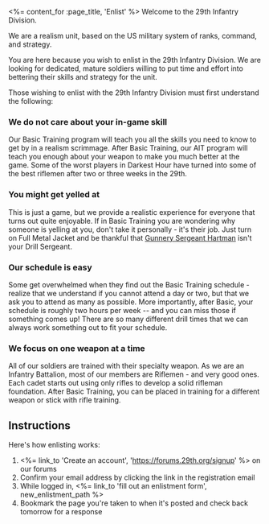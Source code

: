 <%= content_for :page_title, 'Enlist' %> Welcome to the 29th Infantry Division.

We are a realism unit, based on the US military system of ranks, command, and
strategy.

You are here because you wish to enlist in the 29th Infantry Division. We are
looking for dedicated, mature soldiers willing to put time and effort into
bettering their skills and strategy for the unit.

Those wishing to enlist with the 29th Infantry Division must first understand
the following:

### We do not care about your in-game skill
Our Basic Training program will teach you all the skills you need to know to
get by in a realism scrimmage. After Basic Training, our AIT program will teach
you enough about your weapon to make you much better at the game. Some of the
worst players in Darkest Hour have turned into some of the best riflemen after
two or three weeks in the 29th.

### You might get yelled at

This is just a game, but we provide a realistic experience for everyone that
turns out quite enjoyable. If in Basic Training you are wondering why someone
is yelling at you, don't take it personally - it's their job. Just turn on Full
Metal Jacket and be thankful that [Gunnery Sergeant
Hartman](https://www.youtube.com/watch?v=tHxf17yJsKs) isn't your Drill
Sergeant.


### Our schedule is easy
Some get overwhelmed when they find out the Basic Training schedule - realize
that we understand if you cannot attend a day or two, but that we ask you to
attend as many as possible. More importantly, after Basic, your schedule is
roughly two hours per week -- and you can miss those if something comes up!
There are so many different drill times that we can always work something out
to fit your schedule.

### We focus on one weapon at a time
All of our soldiers are trained with their specialty weapon. As we are an
Infantry Battalion, most of our members are Riflemen - and very good ones. Each
cadet starts out using only rifles to develop a solid rifleman foundation.
After Basic Training, you can be placed in training for a different weapon or
stick with rifle training.

## Instructions

Here's how enlisting works:

1. <%= link_to 'Create an account', 'https://forums.29th.org/signup' %>
   on our forums
2. Confirm your email address by clicking the link in the registration email
3. While logged in, <%= link_to 'fill out an enlistment form', new_enlistment_path %>
4. Bookmark the page you're taken to when it's posted and check back tomorrow
   for a response
